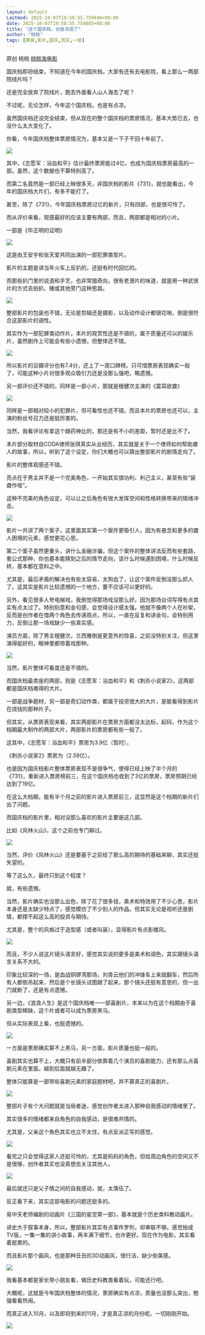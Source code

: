 ```yaml
---
layout: default
Lastmod: 2025-10-07T19:58:55.759448+00:00
date: 2025-10-07T19:58:55.759085+00:00
title: "这个国庆档，也是凉透了"
author: "桃桃"
tags: [票房,影片,国庆,其实,一部]
---
```


原创 桃桃 [桃桃淘电影](javascript:void(0);)

国庆档即将结束，不知道在今年的国庆档，大家有还有去电影院，看上那么一两部院线片吗？

  

还是完全放弃了院线片，跑去外面看人山人海去了呢？

  

不过呢，无论怎样，今年这个国庆档，也是有点凉。

  

虽然国庆档还没完全结束，但从现在的整个国庆档的票房情况，基本大势已去，也没什么太大变化了。

  

你看，今年国庆档整体票房情况为，基本又是一下子干回十年前了。

  

![](https://images.weserv.nl/?url=https%3A//mmbiz.qpic.cn/sz_mmbiz_jpg/aCaica3UofEdsc1sRWYtGL4MPn5ybj060CQUywnVfbxFUy8hYwhVD1pcRO6dP0s8dxpYR1icEvAwTZg8q5UrSrFQ/640%3Fwx_fmt%3Djpeg%26from%3Dappmsg)

  

其中，《志愿军：浴血和平》估计最终票房能过4亿，也成为国庆档票房最高的一部。虽然，这个数据也不算特别高了。

  

而第二名竟然是一部已经上映很多天，非国庆档的影片《731》，就也能看出，今年的国庆档大片们，有多不能打了。

  

甚至，除了《731》，今年国庆档票房过亿的新片，只有四部，也是很可怜了。

  

而从评价来看，观感最好的应该主要有两部，而且，两部都是相对的小片。

  

一部是《毕正明的证明》

  

![](https://images.weserv.nl/?url=https%3A//mmbiz.qpic.cn/sz_mmbiz_png/aCaica3UofEdsc1sRWYtGL4MPn5ybj060GjTsOROzoiae1iajDcrFDib4dFBQ3bxrUDCYpc321rqrp2mDHMyd3IJCg/640%3Fwx_fmt%3Dpng%26from%3Dappmsg)

  

这是由王安宇和张天爱共同出演的一部犯罪类型片。

  

影片的主题是讲当年火车上反扒的，还挺有时代回忆的。

  

而那些扒门里的说道和手艺，也非常猎奇向，很有老港片的味道，就是用一种武侠片的方式去拍扒、赌或其他旁门这种思路。

  

![](https://images.weserv.nl/?url=https%3A//mmbiz.qpic.cn/sz_mmbiz_png/aCaica3UofEf9uWicLksNdqkR1rfj6DQ0SCdeLMhgH1hLw696Qt7AUP7hhhsM2ccTwBLAHpKI5JxZTs8YsnYl1DQ/640%3Fwx_fmt%3Dpng%26from%3Dappmsg)

  

整部影片的包装也不错，无论是剪辑还是摄影，以及动作设计都很花哨，倒是很符合这部影片的调性。

  

其实作为一部犯罪类动作片，本片的观赏性还是不错的，属于质量还可以的娱乐片，虽然剧作上可能会有些小遗憾，但整体还不错。

  

![](https://images.weserv.nl/?url=https%3A//mmbiz.qpic.cn/sz_mmbiz_png/aCaica3UofEf9uWicLksNdqkR1rfj6DQ0SwUibegicUf4lhZrVKSXH4MHiboE1ta8AnOtcsibsnzvEtibtTHERicknWXyw/640%3Fwx_fmt%3Dpng%26from%3Dappmsg)

  

所以影片的豆瓣评分也有7.4分，还上了一周口碑榜。只可惜票房表现确实一般了，可能这种小片对很多观众吸引力还是没那么强吧，略遗憾。

  

另一部评价还不错的，同样是一部小片，那就是檀健次主演的《震耳欲聋》

  

![](https://images.weserv.nl/?url=https%3A//mmbiz.qpic.cn/sz_mmbiz_png/aCaica3UofEdsc1sRWYtGL4MPn5ybj0608qLITWLQYx6ls1ItjtdqeomtPAhklS6PnXVc1qM6P3mnQRmp5Ggdow/640%3Fwx_fmt%3Dpng%26from%3Dappmsg)

同样是一部相对较小的犯罪片，但可看性也还不错。而且本片的票房也还可以，主演的粉丝号召力还是挺厉害的。

  

当然，我看评论有拿这个跟药神比的，那还是有不小的差距，暂时还是比不了。

  

本片部分取材自CODA律师张琪真实从业经历，其实就是关于一个律师如何帮助聋人的故事，所以，听到了这个设定，你们大概也可以猜出整部影片的剧情走向了。

  

影片的整体观感还不错。

  

亮点在于男主并不是一个完美角色，一开始其实很功利、利己主义，甚至有些“装聋作哑”。

  

这种不完美的角色设定，可以让之后角色有很大发挥空间和性格转换带来的情绪冲击。

  

![](https://images.weserv.nl/?url=https%3A//mmbiz.qpic.cn/sz_mmbiz_png/aCaica3UofEf9uWicLksNdqkR1rfj6DQ0S2HwMOpdEARkZ0tb4Vy1HjCpKX8em2CeK1f1axgiaicDjQAB0EAh2pPJA/640%3Fwx_fmt%3Dpng%26from%3Dappmsg)

  

影片一共讲了两个案子，这里面其实第一个案件更吸引人，因为有悬念和更多的聋人困境的元素，感觉更花心思。

  

第二个案子虽然更重头，讲什么金融诈骗，但这个案件的整体讲法反而有些套路，套公式那种，你也基本能猜到之后的情节走向，该什么时候遇到困境，什么时候反转，基本都在意料之中。

  

尤其是，最后矛盾的解决也有些太容易，太狗血了，让这个案件反倒没那么抓人了。这其实是影片比较遗憾的一个地方，要不应该可以更好的。

  

另外，看见很多人夸电梯戏，我倒觉得那场戏没那么好。因为那场台词写得有点其实有点太过了。特别刻意和金句感，会觉得设计感太强。他就不像两个人在吵架，反而是创作者在借两个角色去传递观点，所以，一直在反复和讲金句，会特别用力，反倒让那一场戏缺少一些真实感。

  

演员方面，除了男主檀健次，兰西雅倒是更意外的惊喜，之前没特别关注，但这里演得挺好的，眼神里都带着戏那种。

  

![](https://images.weserv.nl/?url=https%3A//mmbiz.qpic.cn/sz_mmbiz_png/aCaica3UofEf9uWicLksNdqkR1rfj6DQ0SgU9Sgm1TgpNVUVO042ic5V9Zwgict0EJqD6wk7riaGVKBAEAMyZnhicYZw/640%3Fwx_fmt%3Dpng%26from%3Dappmsg)

  

当然，影片整体可看度还是不错的。

  

而国庆档最卖座的两部，则是《志愿军：浴血和平》和《刺杀小说家2》，这两部都是国庆档难得的大片。

  

一部是战争题材，另一部是奇幻动作类，都属于投资很大的大片，是能看得到影片在烧钱的那种片子。

  

但其实，从票房表现来看，其实两部影片在票房方面都没太达标，起码，作为这个档期最大制作的两部大片，两部影片的票房都有些一般了。

  

这其中，《志愿军：浴血和平》票房为3.9亿（暂时），

  

《刺杀小说家2》票房为（2.59亿）。

  

也是因为国庆档影片整体票房表现不是很争气，使得已经上映了半个月的《731》，重新进入票房榜前三，在这个国庆档也收到了3亿的票房，票房预期已经达到了19亿。

  

在这么大档期，能有半个月之前的影片进入票房前三，这显然是这个档期的新片们出了问题。

  

而国庆档的影片里，相对没那么喜欢的影片主要是这几部。

  

比如《风林火山》，这个之前也专门聊过。

  

![](https://images.weserv.nl/?url=https%3A//mmbiz.qpic.cn/sz_mmbiz_png/aCaica3UofEdsc1sRWYtGL4MPn5ybj060aJbXRuFwc6Q8YK3sjPbCxIGK1ib1DSEBsefiaJ1iaMmOuALXEuMqaGialw/640%3Fwx_fmt%3Dpng%26from%3Dappmsg)

  

当然，评价《风林火山》还是要基于之前给了那么高的期待的基础来聊，其实还挺失望的。

  

等了这么久，最终只到这个程度？

  

就，有些遗憾。

  

当然，影片确实也没那么出色，除了花了很多钱，美术和特效用了不少心思，影片本身还是太缺少特点了，感觉模仿了不少别人的作品。但其实无论是视听还是剧情，都撑不起这么高的投资与期待。

  

尤其是，整个的风格过于造型感（或者叫装），显得影片有点影楼风。

  

![](https://images.weserv.nl/?url=https%3A//mmbiz.qpic.cn/sz_mmbiz_png/aCaica3UofEdsc1sRWYtGL4MPn5ybj060FibuibPO4snbMMx8xG2J5GCGicm4wwgnSKy1Qp4ETmXTicuXFA94Obazog/640%3Fwx_fmt%3Dpng%26from%3Dappmsg)

  

而且，不少人说这片镜头语言好，感觉其实说的更多是美术和调色，其实跟镜头语言关系不大的。

  

印象比较深的一场，是血战铜锣湾那场，刘青云他们的冲锋车上来就翻车，然后所有人都倒吊起来，然后是个长镜头试图跟了起来，那个镜头还挺有意思的，但一出门就断了，还是有点遗憾。

  

另一边，《浪浪人生》是这个国庆档唯一一部喜剧片，本来以为在这个档期由于喜剧类型稀缺，这个片或者可以成为票房黑马。

  

但从实际表现上看，也挺遗憾的。

  

![](https://images.weserv.nl/?url=https%3A//mmbiz.qpic.cn/sz_mmbiz_png/aCaica3UofEdsc1sRWYtGL4MPn5ybj0603ibjCpNtOmSIZTsicFKylezON5g3iazsIRAaFh1gY2548cpEdavVuPDVQ/640%3Fwx_fmt%3Dpng%26from%3Dappmsg)

  

一方面是票房确实算不上黑马，另一方面，影片质量也挺一般的。

  

喜剧其实也算不上，大概只有前半部分依靠着几个演员的喜剧能力，还有那么点喜剧元素在里面，越到后面就越无趣了。

  

整体只能算是一部带些喜剧元素的家庭题材吧，并不算真正的喜剧片。

  

![](https://images.weserv.nl/?url=https%3A//mmbiz.qpic.cn/sz_mmbiz_png/aCaica3UofEf9uWicLksNdqkR1rfj6DQ0SjxGAUNTVCVpvKELpTrFofia2RAdwQSLTxrxgcEDLPhnosblmYSxzk3Q/640%3Fwx_fmt%3Dpng%26from%3Dappmsg)

  

整部片子有个大问题就是当局者迷，感觉创作者太进入那种自我感动的情绪里了。

其实很多的情绪都来自角色的自我感动，是很难共情的。

尤其是，父亲这个角色其实也立不太住，有点反派正写的感觉。

![](https://images.weserv.nl/?url=https%3A//mmbiz.qpic.cn/sz_mmbiz_png/aCaica3UofEf9uWicLksNdqkR1rfj6DQ0S7JH9R3EAbrksQ53Yc2CgHkynLmEmRaIsTm6p6c3XSCWicP82ntsGyFA/640%3Fwx_fmt%3Dpng%26from%3Dappmsg)

看完之只会觉得这家人还挺可怜的，尤其是妈妈的角色，但给周边角色的空间又不是很够，创作者其实也没真想去关注其他人。

![](https://images.weserv.nl/?url=https%3A//mmbiz.qpic.cn/sz_mmbiz_png/aCaica3UofEdsc1sRWYtGL4MPn5ybj060zP1nXqNeFjtFp1IkcGAqicCM1BNNx3pTulv2VtUgeynC2Tgqkt2FFaQ/640%3Fwx_fmt%3Dpng%26from%3Dappmsg)

最后就还只是父子情之间的自我感动，就，太落伍了。 

  

反正看下来，其实这部电影的问题还挺多的。

  

易中天老师编剧的动画片《三国的星空第一部》，基本就是个历史类科教动画片。

  

讲史大于叙事本身，所以，整部影片其实有点事件罗列，却串联不够。感觉拍成TV版，一集一集的讲小故事，再丰满下细节，也许更好。现在作为电影，其实看着挺累的。

  

而且影片那个画风，也是那种丑丑的3D动画风，很行活，缺少些美感。

  

![](https://images.weserv.nl/?url=https%3A//mmbiz.qpic.cn/sz_mmbiz_png/aCaica3UofEf9uWicLksNdqkR1rfj6DQ0S6XkYRibic7xEt0ytAicbsCTGibtOZM1tYEMBB4KlF5Ha5r6KMrpuyMUxxA/640%3Fwx_fmt%3Dpng%26from%3Dappmsg)

  

我看基本都是家长带小朋友看，做历史科教类看着玩，可能还行吧。

  

大概呢，这就是今年国庆档整体的情况，票房确实有点凉，质量也没那么突出，勉强看看热闹。

  

而真正进入10月，以及即将到来的11月，才是真正凉的月份呢，一切刚刚开始。

  

![](https://images.weserv.nl/?url=https%3A//mmbiz.qpic.cn/mmbiz_jpg/aCaica3UofEdkjh6zf874dibfU97b97TCkicL8zXdzgicZS0TqkeicLfGy39xYgxf4nRuGl5S9jLDXV0Qt3I1dibEB7Q/640%3Fwx_fmt%3Djpeg)

